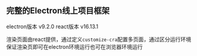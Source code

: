 ## 完整的Electron线上项目框架 

electron版本 v9.2.0 react版本 v16.13.1<br>

渲染页面由react提供，通过定义`customize-cra`配置多页面，通过区分运行环境保证渲染页即可在electron环境运行也可在浏览器环境运行<br>

